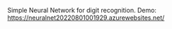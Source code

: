 Simple Neural Network for digit recognition. Demo: https://neuralnet20220801001929.azurewebsites.net/
